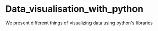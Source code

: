 # Data_visualisation_with_python
We present different things of visualizing data using python's libraries
